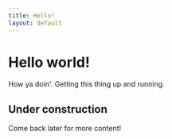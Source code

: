 ```yaml
---
title: Hello!
layout: default
---
```


# Hello world!

How ya doin'. Getting this thing up and running.

## Under construction

Come back later for more content!
